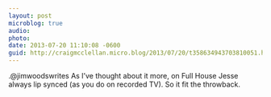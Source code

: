 ```yaml
---
layout: post
microblog: true
audio: 
photo: 
date: 2013-07-20 11:10:08 -0600
guid: http://craigmcclellan.micro.blog/2013/07/20/t358634943703810051.html
---
```

.@jimwoodswrites As I’ve thought about it more, on Full House Jesse always lip synced (as you do on recorded TV). So it fit the throwback.
